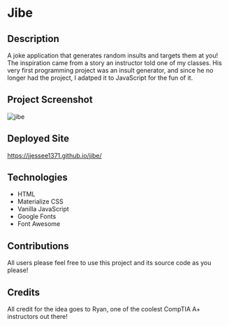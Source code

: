 # Jibe

## Description
A joke application that generates random insults and targets them at you! The inspiration came from a story an instructor told one of my classes.
His very first programming project was an insult generator, and since he no longer had the project, I adatped it to JavaScript for the fun of it.

## Project Screenshot
![jibe](https://user-images.githubusercontent.com/66571617/124294513-046d4c00-db15-11eb-8305-447b87476983.PNG)

## Deployed Site
https://jjessee1371.github.io/jibe/

## Technologies
* HTML
* Materialize CSS
* Vanilla JavaScript
* Google Fonts
* Font Awesome

## Contributions
All users please feel free to use this project and its source code as you please!

## Credits
All credit for the idea goes to Ryan, one of the coolest CompTIA A+ instructors out there!